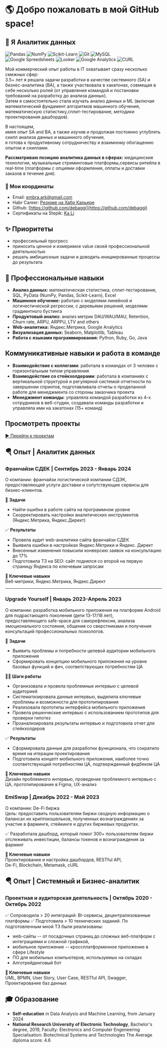 #  🌎 Добро пожаловать в мой GitHub space!
## 💎 Я Аналитик данных
![Pandas](https://img.shields.io/badge/pandas-150458.svg?style=for-the-badge&logo=pandas&logoColor=white)
![NumPy](https://img.shields.io/badge/NumPy-013243.svg?style=for-the-badge&logo=NumPy&logoColor=white)
![Scikit-Learn](https://img.shields.io/badge/scikitlearn-F7931E.svg?style=for-the-badge&logo=scikit-learn&logoColor=white)
![Git](https://img.shields.io/badge/Git-F05032.svg?style=for-the-badge&logo=Git&logoColor=white)
![MySQL](https://img.shields.io/badge/MySQL-4479A1.svg?style=for-the-badge&logo=MySQL&logoColor=white)</br>
![Google Spreedsheets](https://img.shields.io/badge/Google%20Sheets-34A853.svg?style=for-the-badge&logo=Google-Sheets&logoColor=white)
![Looker](https://img.shields.io/badge/Looker-4285F4.svg?style=for-the-badge&logo=Looker&logoColor=white)
![Google Analytics](https://img.shields.io/badge/Google%20Analytics-E37400.svg?style=for-the-badge&logo=Google-Analytics&logoColor=white)
![CURL](https://img.shields.io/badge/curl-073551.svg?style=for-the-badge&logo=curl&logoColor=white)</br>


Мой коммерческий опыт работы в IT охватывает сразу несколько смежных сфер:<br> 
3.5+ лет я решала задачи разработки в качестве системного (SA) и бизнес-аналитика (BA), а также участвовала в хакатонах, совмещая в себе несколько ролей (от управления командой и постановки требований на разработку до анализа данных).<br>
Затем я самостоятельно стала изучать анализ данных и ML (включая математический фундамент алгоритмов машинного обучения, математическую статистику,сплит-тестирование, методики проектирования дашбордов). 

В настоящем,<br>
имея опыт SA and BA, а также изучив и продолжая постоянно углублять скилл анализа данных и машинного обучения,<br>
я готова к продуктивному сотрудничеству и взаимному обогащению опытом и скиллами.

**Рассматриваю позицию аналитика данных в сферах:** медицинские технологии, музыкальные стриминговые платформы,сервисы ритейла в real-time (платформы с опциями оформления, оплаты и доставки заказов в течение дня).


### 📍 Мои координаты
+ Email: embra.ark@gmail.com
+ Habr Career: [Резюме на Хабр Карьере](https://career.habr.com/kali_li)
+ Github: [https://github.com/debaggi](https://github.com/debaggi)
+ Сертификаты на Stepik: [Ka Li](https://stepik.org/users/509054330/certificates)


## ✨ Приоритеты

+ профессильный прогресс
+ приносить ценное и измеримое value своей профессиональной деятельностью
+ решать амбициозные задачи и доводить инициированные процессы до результата



## 🧠 Профессиональные навыки

+ **Анализ данных:**  математическая статистика, сплит-тестирование, SQL, PyData (NumPy, Pandas, Scikit-Learn), Excel
+ **Машинное обучение:** работаю с моделями линейной и логичестической регрессии, с деревьями решений, моделями градиентного бустинга
+ **Продуктовый анализ:** анализ метрик DAU/WAU/MAU, Retention, Churn rate, ARPU, ARPPU, LTV and others
+ **Web-аналитика:** Яндекс.Метрика, Google Analytics
+ **Визуализация данных:** Seaborn, Matplotlib, Tableau
+ **Работа с языками программирования:** Python, Ruby, Go, Java

## Коммуникативные навыки и работа в команде

+ **Взаимодействие с коллегами**: работала в командах от 3 человек с горизонтальным типом управления
+ **Взаимодействие со стейкхолдерами**: работала в компаниях с вертикальной структурой и регулярной системой отчетности по завершении спринтов, подготавливала отчеты о проделанной работе для менеджмента со стороны заказчика проекта
+ **Менеджмент команды**: управляла командой разработки из 4-х сотрудников в веб-студии, создавала команды разработки и управляла ими на хакатонах (15+ команд)

##  Просмотреть проекты
[▶ Перейти к проектам](https://github.com/debaggi/DTCW-BZ-DA-ML-DS)</br>


## 🪂 Опыт | Аналитик данных

### **Франчайзи СДЕК | Сентябрь 2023 - Январь 2024**</br>
О компании: франчайзи логистической компании СДЭК, предоставляющей услуги доставки и сопутствующие сервисы для бизнес-клиентов.

📌 **Задачи**<br>
-  Найти ошибки в работе сайта на программном уровне<br>
-  Скорректировать настройки аналитических инструментов (Яндекс.Метрика, Яндекс.Директ)<br>

✅ **Результаты**<br>
- Провела аудит web-аналитики сайта франчайзи СДЕК<br>
-  Выявила ошибки в настройках Яндекс.Метрики и Яндекс. Директ<br>
-  Внесенные изменения повысили конверсию заявок на консультацию до 17% <br>
-  Подготовила ТЗ на SEO: сайт поднялся со второй на первую страницу Яндекса по ключевым запросам<br>

**🔑 Ключевые навыки**</br>
Веб-метрики, Яндекс.Метрика, Яндекс.Директ

---
### **Upgrade Yourself | Январь 2023-Апрель 2023**</br>
О компании: разработка мобильного приложения на платформе Android для подрастающего поколения (дети 13-17/18 лет),<br> 
предоставляющего safe-space для саморефлексии, анализа эмоционального состояния, общения со сверстниками и получения консультаций профессиональных психологов.

📌 **Задачи**<br>
- Выявить проблемы и потребности целевой аудитории мобильного приложения<br>
- Сформировать концепцию мобильного приложения на уровне базовых функций и фич, соответствующих потребностям ЦА<br>

🧗‍♀️ **Шаги работы**
-  Организовала и провела проблемные интервью с целевой аудиторией<br>
-  Систематизировала данные интервью, выделила ключевые проблемы и возможности для прототипирования<br>
-  Реализовала прототипы интерфейса мобильного приложения<br>
-  Провела решенческие интервью с использованием прототипов для проверки гипотез<br>  
-  Проанализировала результаты интервью и подготовила отчет для стейкхолдеров<br>

✅ **Результаты**<br>

- Сформировала данные для разработки функционала, что сократило время на итерации проектирования<br>  
- Подготовила концепт мобильного приложения, наиболее точно соответствующий потребностям ЦА, подтвержденный фидбеком ЦА<br>

**🔑 Ключевые навыки**</br>
Дизайн проблемного интервью, проведение проблемного интервью с ЦА, прототипирование в Figma, UX-анализ


### **EmiSwap | Декабрь 2022 - Май 2023**</br>
О компании: De-Fi биржа</br>
Цель: предоставить пользователям биржи сводную информацию о балансах их криптокошельков, полученных вознаграждениях за участие в фарминге, стейкинге и других биржевых продуктах.

✅ Разработала дашборд, который помог 300+ пользователям биржи отслеживать инвестиции, балансы токенов и вознаграждения за фарминг


**🔑 Ключевые навыки**</br>
Проектирование и настройка дашбордов, RESTful API,</br>
De-Fi, Blockchain, Metamask, cURL

##  🪂 Опыт | Системный и Бизнес-аналитик

### **Проектная и аудиторская деятельность** | Октябрь 2020 - Октябрь 2022
✅ Сопроводила > 20 интеграций: BI-сервисы, децентрализованные платформы
✅ Подготовила > 10  технических заданий. По подготовленным мной ТЗ были реализованы: 
+ web-сайты -- от посадочных страниц до сложных веб-платформ с интеграциями и сложной графикой, 
+ мобильное приложение -- кроссплатформенное приложение в сфере Lifestyle
+ ПО для мобильных компьютеров, используемых на складах
+ Алготрейдинговый бот

**🔑 Ключевые навыки**</br>
UML, BPMN, User Story, User Case, RESTful API, Swagger, Проектирование баз данных

## 🎓 Образование

+ **Self-education** in Data Analysis and Machine Learning, from January 2024
+ **National Research University of Electronic Technology**, Bachelor's degree, 2019, 
Faculty: Electronics and Computer Engeneering
Specialisation: Biotechnical Systems and Technologies
The Average diploma score: 4.6

